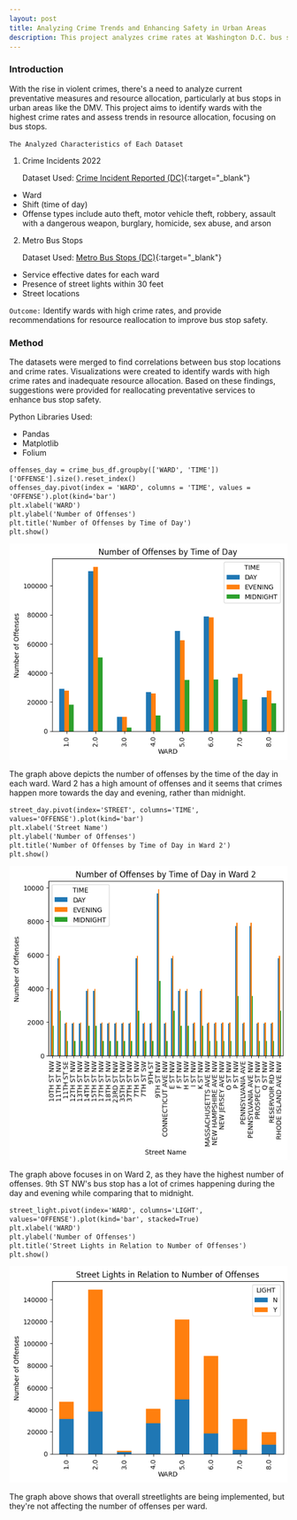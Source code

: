 ```yaml
---
layout: post
title: Analyzing Crime Trends and Enhancing Safety in Urban Areas
description: This project analyzes crime rates at Washington D.C. bus stops to enhance rider safety by pinpointing high-crime areas and proposing security improvements.
---
```


### Introduction ###

With the rise in violent crimes, there's a need to analyze current preventative measures and resource allocation, particularly at bus stops in urban areas like the DMV. This project aims to identify wards with the highest crime rates and assess trends in resource allocation, focusing on bus stops.

`The Analyzed Characteristics of Each Dataset`
1. Crime Incidents 2022

      Dataset Used: [Crime Incident Reported (DC)](https://opendata.dc.gov/datasets/DCGIS::crime-incidents-in-2022/about){:target="_blank"}

* Ward
* Shift (time of day)
* Offense types include auto theft, motor vehicle theft, robbery, assault with a dangerous weapon, burglary, homicide, sex abuse, and arson

2. Metro Bus Stops
   
      Dataset Used: [Metro Bus Stops (DC)](https://opendata.dc.gov/datasets/DCGIS::metro-bus-stops/explore){:target="_blank"}
   
* Service effective dates for each ward
* Presence of street lights within 30 feet
* Street locations

`Outcome:` Identify wards with high crime rates, and provide recommendations for resource reallocation to improve bus stop safety.

### Method ###

The datasets were merged to find correlations between bus stop locations and crime rates. Visualizations were created to identify wards with high crime rates and inadequate resource allocation. Based on these findings, suggestions were provided for reallocating preventative services to enhance bus stop safety.

Python Libraries Used:
* Pandas
* Matplotlib
* Folium


~~~
offenses_day = crime_bus_df.groupby(['WARD', 'TIME'])['OFFENSE'].size().reset_index()
offenses_day.pivot(index = 'WARD', columns = 'TIME', values = 'OFFENSE').plot(kind='bar')
plt.xlabel('WARD')
plt.ylabel('Number of Offenses')
plt.title('Number of Offenses by Time of Day')
plt.show()
~~~
![Chart_1](https://github.com/jchan125/gradfolio/blob/master/assets/images/Image1_CrimeIncident.png?raw=true)

The graph above depicts the number of offenses by the time of the day in each ward. Ward 2 has a high amount of offenses and it seems that crimes happen more towards the day and evening, rather than midnight.

~~~
street_day.pivot(index='STREET', columns='TIME', values='OFFENSE').plot(kind='bar')
plt.xlabel('Street Name')
plt.ylabel('Number of Offenses')
plt.title('Number of Offenses by Time of Day in Ward 2')
plt.show()
~~~
![Chart_2](https://github.com/jchan125/gradfolio/blob/master/assets/images/Image2_CrimeIncident.png)

The graph above focuses in on Ward 2, as they have the highest number of offenses. 9th ST NW's bus stop has a lot of crimes happening during the day and evening while comparing that to midnight.

~~~
street_light.pivot(index='WARD', columns='LIGHT', values='OFFENSE').plot(kind='bar', stacked=True)
plt.xlabel('WARD')
plt.ylabel('Number of Offenses')
plt.title('Street Lights in Relation to Number of Offenses')
plt.show()
~~~
![Chart_3](https://github.com/jchan125/gradfolio/blob/master/assets/images/Image3_CrimeIncident.png)

The graph above shows that overall streetlights are being implemented, but they're not affecting the number of offenses per ward.

